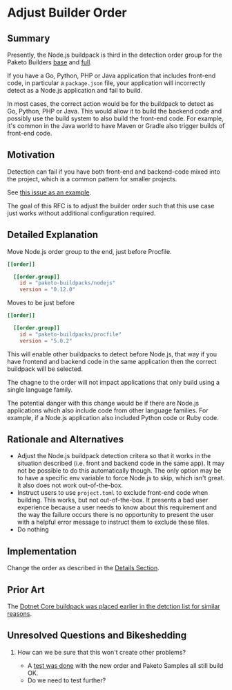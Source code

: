 # Adjust Builder Order

## Summary

Presently, the Node.js buildpack is third in the detection order group for the Paketo Builders [base](https://github.com/paketo-buildpacks/base-builder/blob/main/builder.toml#L56) and [full](https://github.com/paketo-buildpacks/full-builder/blob/main/builder.toml#L62).

If you have a Go, Python, PHP or Java application that includes front-end code, in particular a `package.json` file, your application will incorrectly detect as a Node.js application and fail to build.

In most cases, the correct action would be for the buildpack to detect as Go, Python, PHP or Java. This would allow it to build the backend code and possibly use the build system to also build the front-end code. For example, it's common in the Java world to have Maven or Gradle also trigger builds of front-end code.

## Motivation

Detection can fail if you have both front-end and backend-code mixed into the project, which is a common pattern for smaller projects.

See [this issue as an example](https://github.com/paketo-buildpacks/base-builder/issues/341#issue-1086898026).

The goal of this RFC is to adjust the builder order such that this use case just works without additional configuration required.

## Detailed Explanation

Move Node.js order group to the end, just before Procfile.

```toml
[[order]]

  [[order.group]]
    id = "paketo-buildpacks/nodejs"
    version = "0.12.0"
```

Moves to be just before

```toml
[[order]]

  [[order.group]]
    id = "paketo-buildpacks/procfile"
    version = "5.0.2"
```

This will enable other buildpacks to detect before Node.js, that way if you have frontend and backend code in the same application then the correct buildpack will be selected.

The chagne to the order will not impact applications that only build using a single language family.

The potential danger with this change would be if there are Node.js applications which also include code from other language families. For example, if a Node.js application also included Python code or Ruby code.

## Rationale and Alternatives

- Adjust the Node.js buildpack detection critera so that it works in the situation described (i.e. front and backend code in the same app). It may not be possible to do this automatically though. The only option may be to have a specific env variable to force Node.js to skip, which isn't great. it also does not work out-of-the-box.
- Instruct users to use `project.toml` to exclude front-end code when building. This works, but not out-of-the-box. It presents a bad user experience because a user needs to know about this requirement and the way the failure occurs there is no opportunity to present the user with a helpful error message to instruct them to exclude these files.
- Do nothing

## Implementation

Change the order as described in the [Details Section](#detailed-explanation).

## Prior Art

The [Dotnet Core buildpack was placed earlier in the detction list for similar reasons](https://github.com/paketo-buildpacks/rfcs/blob/009ff161f7b4f05c354766eb89e0a218eef5e929/text/builders/0001-buildpack-order.md).

## Unresolved Questions and Bikeshedding

1. How can we be sure that this won't create other problems?

    - A [test was done](https://github.com/paketo-buildpacks/base-builder/issues/341#issuecomment-1004414372) with the new order and Paketo Samples all still build OK.
    - Do we need to test further?
